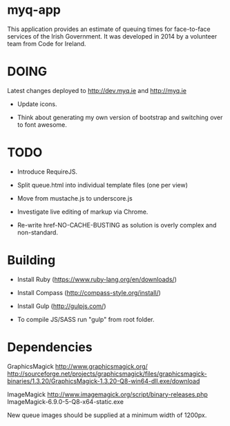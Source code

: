 myq-app
=======

This application provides an estimate of queuing times for face-to-face services of the Irish Government. It was developed in 2014 by a volunteer team from Code for Ireland.

DOING
=====

Latest changes deployed to http://dev.myq.ie and http://myq.ie

* Update icons.

* Think about generating my own version of bootstrap and switching over to font awesome.

TODO
====

* Introduce RequireJS.

* Split queue.html into individual template files (one per view)

* Move from mustache.js to underscore.js

* Investigate live editing of markup via Chrome.

* Re-write href-NO-CACHE-BUSTING as solution is overly complex and non-standard.


Building
========

* Install Ruby (https://www.ruby-lang.org/en/downloads/)
* Install Compass (http://compass-style.org/install/)
* Install Gulp (http://gulpjs.com/)

* To compile JS/SASS run "gulp" from root folder.

Dependencies
============

GraphicsMagick
http://www.graphicsmagick.org/
http://sourceforge.net/projects/graphicsmagick/files/graphicsmagick-binaries/1.3.20/GraphicsMagick-1.3.20-Q8-win64-dll.exe/download

ImageMagick
http://www.imagemagick.org/script/binary-releases.php
ImageMagick-6.9.0-5-Q8-x64-static.exe

New queue images should be supplied at a minimum width of 1200px.